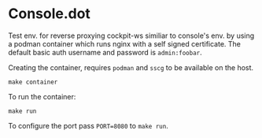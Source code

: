 # Console.dot

Test env. for reverse proxying cockpit-ws similiar to console's env. by using a
podman container which runs nginx with a self signed certificate. The default
basic auth username and password is `admin:foobar`.

Creating the container, requires `podman` and `sscg` to be available on the host.

```
make container
```

To run the container:

```
make run
```

To configure the port pass `PORT=8080` to `make run`.
